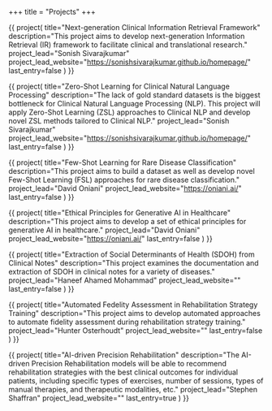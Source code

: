 +++
title = "Projects"
+++

{{ project(
       title="Next-generation Clinical Information Retrieval Framework"
       description="This project aims to develop next-generation Information Retrieval (IR) framework to facilitate clinical and translational research."
       project_lead="Sonish Sivarajkumar"
       project_lead_website="https://sonishsivarajkumar.github.io/homepage/"
       last_entry=false
) }}

{{ project(
       title="Zero-Shot Learning for Clinical Natural Language Processing"
       description="The lack of gold standard datasets is the biggest bottleneck for Clinical Natural Language Processing (NLP). This project will apply Zero-Shot Learning (ZSL) approaches to Clinical NLP and develop novel ZSL methods tailored to Clinical NLP."
       project_lead="Sonish Sivarajkumar"
       project_lead_website="https://sonishsivarajkumar.github.io/homepage/"
       last_entry=false
) }}

{{ project(
       title="Few-Shot Learning for Rare Disease Classification"
       description="This project aims to build a dataset as well as develop novel Few-Shot Learning (FSL) approaches for rare disease classification."
       project_lead="David Oniani"
       project_lead_website="https://oniani.ai/"
       last_entry=false
) }}

{{ project(
       title="Ethical Principles for Generative AI in Healthcare"
       description="This project aims to develop a set of ethical principles for generative AI in healthcare."
       project_lead="David Oniani"
       project_lead_website="https://oniani.ai/"
       last_entry=false
) }}

{{ project(
       title="Extraction of Social Determinants of Health (SDOH) from Clinical Notes"
       description="This project examines the documentation and extraction of SDOH in clinical notes for a variety of diseases."
       project_lead="Haneef Ahamed Mohammad"
       project_lead_website=""
       last_entry=false
) }}

{{ project(
       title="Automated Fedelity Assessment in Rehabilitation Strategy Training"
       description="This project aims to develop automated approaches to automate fidelity assessment during rehabilitation strategy training."
       project_lead="Hunter Osterhoudt"
       project_lead_website=""
       last_entry=false
) }}

{{ project(
       title="AI-driven Precision Rehabilitation"
       description="The AI-driven Precision Rehabilitation models will be able to recommend rehabilitation strategies with the best clinical outcomes for individual patients, including specific types of exercises, number of sessions, types of manual therapies, and therapeutic modalities, etc."
       project_lead="Stephen Shaffran"
       project_lead_website=""
       last_entry=true
) }}
